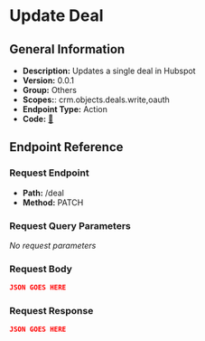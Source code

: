 # Update Deal

## General Information

- **Description:** Updates a single deal in Hubspot
- **Version:** 0.0.1
- **Group:** Others
- **Scopes:**: crm.objects.deals.write,oauth
- **Endpoint Type:** Action
- **Code:** [🔗](https://github.com/NangoHQ/integration-templates/tree/main/integrations/hubspot/actions/update-deal.ts)

## Endpoint Reference

### Request Endpoint

- **Path:** /deal
- **Method:** PATCH

### Request Query Parameters

_No request parameters_

### Request Body

```json
JSON GOES HERE
```

### Request Response

```json
JSON GOES HERE
```
